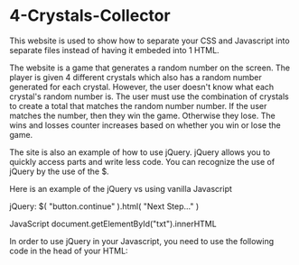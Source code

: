 # 4-Crystals-Collector

This website is used to show how to separate your CSS and Javascript into separate files instead of having it embeded into 1 HTML.

The website is a game that generates a random number on the screen. The player is given 4 different crystals which also has a random number generated for each crystal. However, the user doesn't know what each crystal's random number is. The user must use the combination of crystals to create a total that matches the random number number. If the user matches the number, then they win the game. Otherwise they lose. The wins and losses counter increases based on whether you win or lose the game.

The site is also an example of how to use jQuery. jQuery allows you to quickly access parts and write less code. You can recognize the use of jQuery by the use of the $.

Here is an example of the jQuery vs using vanilla Javascript

jQuery:
$( "button.continue" ).html( "Next Step..." )

JavaScript
document.getElementById("txt").innerHTML

In order to use jQuery in your Javascript, you need to use the following code in the head of your HTML:
<script src="https://code.jquery.com/jquery-3.1.1.min.js"></script>
